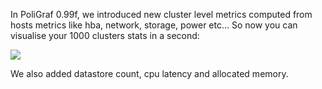 In PoliGraf 0.99f, we introduced new cluster level metrics computed from hosts metrics like hba, network, storage, power etc… So now you can visualise your 1000 clusters stats in a second:

[![](/media/poligraf099f_superstats.png)](http://www.poligraf.io/how-simple-became-complicated/poligraf099f_superstats/)

We also added datastore count, cpu latency and allocated memory.
